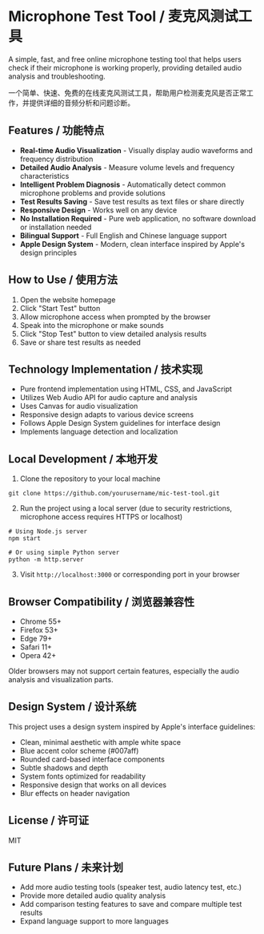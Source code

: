 # Microphone Test Tool / 麦克风测试工具

A simple, fast, and free online microphone testing tool that helps users check if their microphone is working properly, providing detailed audio analysis and troubleshooting.

一个简单、快速、免费的在线麦克风测试工具，帮助用户检测麦克风是否正常工作，并提供详细的音频分析和问题诊断。

## Features / 功能特点

- **Real-time Audio Visualization** - Visually display audio waveforms and frequency distribution
- **Detailed Audio Analysis** - Measure volume levels and frequency characteristics
- **Intelligent Problem Diagnosis** - Automatically detect common microphone problems and provide solutions
- **Test Results Saving** - Save test results as text files or share directly
- **Responsive Design** - Works well on any device
- **No Installation Required** - Pure web application, no software download or installation needed
- **Bilingual Support** - Full English and Chinese language support
- **Apple Design System** - Modern, clean interface inspired by Apple's design principles

## How to Use / 使用方法

1. Open the website homepage
2. Click "Start Test" button
3. Allow microphone access when prompted by the browser
4. Speak into the microphone or make sounds
5. Click "Stop Test" button to view detailed analysis results
6. Save or share test results as needed

## Technology Implementation / 技术实现

- Pure frontend implementation using HTML, CSS, and JavaScript
- Utilizes Web Audio API for audio capture and analysis
- Uses Canvas for audio visualization
- Responsive design adapts to various device screens
- Follows Apple Design System guidelines for interface design
- Implements language detection and localization

## Local Development / 本地开发

1. Clone the repository to your local machine
```
git clone https://github.com/yourusername/mic-test-tool.git
```

2. Run the project using a local server (due to security restrictions, microphone access requires HTTPS or localhost)
```
# Using Node.js server
npm start

# Or using simple Python server
python -m http.server
```

3. Visit `http://localhost:3000` or corresponding port in your browser

## Browser Compatibility / 浏览器兼容性

- Chrome 55+
- Firefox 53+
- Edge 79+
- Safari 11+
- Opera 42+

Older browsers may not support certain features, especially the audio analysis and visualization parts.

## Design System / 设计系统

This project uses a design system inspired by Apple's interface guidelines:

- Clean, minimal aesthetic with ample white space
- Blue accent color scheme (#007aff)
- Rounded card-based interface components
- Subtle shadows and depth
- System fonts optimized for readability
- Responsive design that works on all devices
- Blur effects on header navigation

## License / 许可证

MIT

## Future Plans / 未来计划

- Add more audio testing tools (speaker test, audio latency test, etc.)
- Provide more detailed audio quality analysis
- Add comparison testing features to save and compare multiple test results
- Expand language support to more languages 